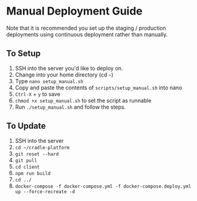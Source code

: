 # Manual Deployment Guide

Note that it is recommended you set up the staging / production deployments using continuous deployment rather than manually.

## To Setup

1. SSH into the server you'd like to deploy on.
2. Change into your home directory (cd `~`)
3. Type `nano setup_manual.sh`
4. Copy and paste the contents of `scripts/setup_manual.sh` into nano
5. `Ctrl-X` + `y` to save
6. `chmod +x setup_manual.sh` to set the script as runnable
7. Run `./setup_manual.sh` and follow the steps.

## To Update

1. SSH into the server
2. `cd ~/cradle-platform`
3. `git reset --hard`
4. `git pull`
5. `cd client`
6. `npm run build`
7. `cd ../`
8. `docker-compose -f docker-compose.yml -f docker-compose.deploy.yml up --force-recreate -d`